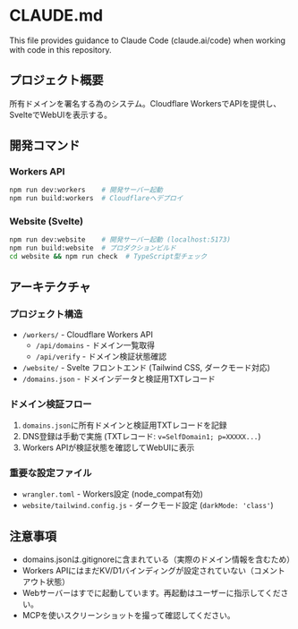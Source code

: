 # CLAUDE.md

This file provides guidance to Claude Code (claude.ai/code) when working with code in this repository.

## プロジェクト概要

所有ドメインを署名する為のシステム。Cloudflare WorkersでAPIを提供し、SvelteでWebUIを表示する。

## 開発コマンド

### Workers API
```bash
npm run dev:workers    # 開発サーバー起動
npm run build:workers  # Cloudflareへデプロイ
```

### Website (Svelte)
```bash
npm run dev:website    # 開発サーバー起動 (localhost:5173)
npm run build:website  # プロダクションビルド
cd website && npm run check  # TypeScript型チェック
```

## アーキテクチャ

### プロジェクト構造
- `/workers/` - Cloudflare Workers API
  - `/api/domains` - ドメイン一覧取得
  - `/api/verify` - ドメイン検証状態確認
- `/website/` - Svelte フロントエンド (Tailwind CSS, ダークモード対応)
- `/domains.json` - ドメインデータと検証用TXTレコード

### ドメイン検証フロー
1. `domains.json`に所有ドメインと検証用TXTレコードを記録
2. DNS登録は手動で実施 (TXTレコード: `v=SelfDomain1; p=XXXXX...`)
3. Workers APIが検証状態を確認してWebUIに表示

### 重要な設定ファイル
- `wrangler.toml` - Workers設定 (node_compat有効)
- `website/tailwind.config.js` - ダークモード設定 (`darkMode: 'class'`)

## 注意事項

- domains.jsonは.gitignoreに含まれている（実際のドメイン情報を含むため）
- Workers APIにはまだKV/D1バインディングが設定されていない（コメントアウト状態）
- Webサーバーはすでに起動しています。再起動はユーザーに指示してください。
- MCPを使いスクリーンショットを撮って確認してください。